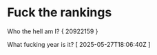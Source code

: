 # Fuck the rankings

Who the hell am I?
{ 20922159 }

What fucking year is it?
[ 2025-05-27T18:06:40Z ]
